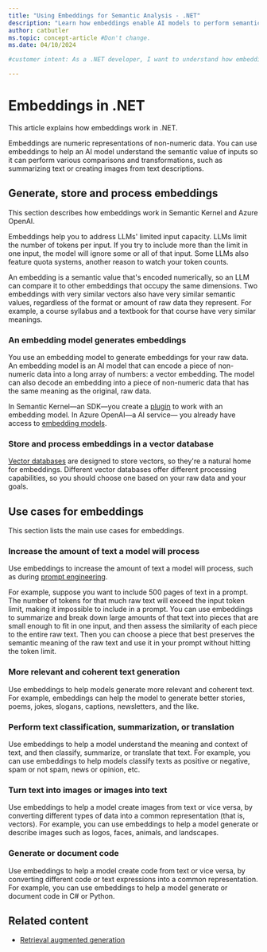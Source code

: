 ```yaml
---
title: "Using Embeddings for Semantic Analysis - .NET"
description: "Learn how embeddings enable AI models to perform semantic analysis in .NET."
author: catbutler
ms.topic: concept-article #Don't change.
ms.date: 04/10/2024

#customer intent: As a .NET developer, I want to understand how embeddings enable semantic analysis and when to use them in .NET .

---
```


# Embeddings in .NET

This article explains how embeddings work in .NET.

Embeddings are numeric representations of non-numeric data. You can use embeddings to help an AI model understand the semantic value of inputs so it can perform various comparisons and transformations, such as summarizing text or creating images from text descriptions.

## Generate, store and process embeddings

This section describes how embeddings work in Semantic Kernel and Azure OpenAI.

Embeddings help you to address LLMs' limited input capacity. LLMs limit the number of tokens per input. If you try to include more than the limit in one input, the model will ignore some or all of that input. Some LLMs also feature quota systems, another reason to watch your token counts.

An embedding is a semantic value that's encoded numerically, so an LLM can compare it to other embeddings that occupy the same dimensions. Two embeddings with very similar vectors also have very similar semantic values, regardless of the format or amount of raw data they represent. For example, a course syllabus and a textbook for that course have very similar meanings.

### An embedding model generates embeddings

You use an embedding model to generate embeddings for your raw data. An embedding model is an AI model that can encode a piece of non-numeric data into a long array of numbers: a vector embedding. The model can also decode an embedding into a piece of non-numeric data that has the same meaning as the original, raw data.

In Semantic Kernel&mdash;an SDK&mdash;you create a [plugin](/semantic-kernel/agents/plugins/?tabs=Csharp) to work with an embedding model. In Azure OpenAI&mdash;a AI service&mdash; you already have access to [embedding models](/azure/ai-services/openai/concepts/models#embeddings).

### Store and process embeddings in a vector database

[Vector databases](vector-dbs.md) are designed to store vectors, so they're a natural home for embeddings. Different vector databases offer different processing capabilities, so you should choose one based on your raw data and your goals.

## Use cases for embeddings

This section lists the main use cases for embeddings.

### Increase the amount of text a model will process

Use embeddings to increase the amount of text a model will process, such as during [prompt engineering](prompt-engineering-in-dot-net.md).

For example, suppose you want to include 500 pages of text in a prompt. The number of tokens for that much raw text will exceed the input token limit, making it impossible to include in a prompt. You can use embeddings to summarize and break down large amounts of that text into pieces that are small enough to fit in one input, and then assess the similarity of each piece to the entire raw text. Then you can choose a piece that best preserves the semantic meaning of the raw text and use it in your prompt without hitting the token limit.

### More relevant and coherent text generation

Use embeddings to help models generate more relevant and coherent text. For example, embeddings can help the model to generate better stories, poems, jokes, slogans, captions, newsletters, and the like.

### Perform text classification, summarization, or translation

Use embeddings to help a model understand the meaning and context of text, and then classify, summarize, or translate that text. For example, you can use embeddings to help models classify texts as positive or negative, spam or not spam, news or opinion, etc.

### Turn text into images or images into text

Use embeddings to help a model create images from text or vice versa, by converting different types of data into a common representation (that is, vectors). For example, you can use embeddings to help a model generate or describe images such as logos, faces, animals, and landscapes.

### Generate or document code

Use embeddings to help a model create code from text or vice versa, by converting different code or text expressions into a common representation. For example, you can use embeddings to help a model generate or document code in C# or Python.

## Related content

- [Retrieval augmented generation](retrieval-augmented-generation.md)
